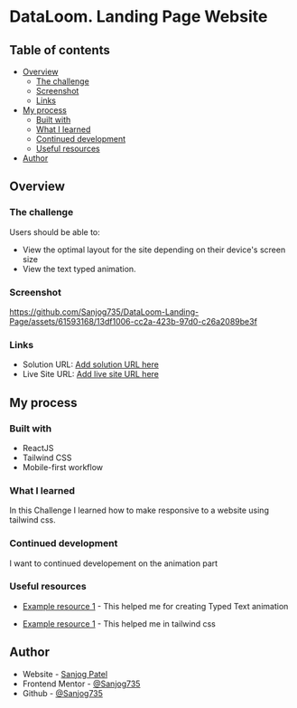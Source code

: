 # DataLoom. Landing Page Website

## Table of contents

- [Overview](#overview)
  - [The challenge](#the-challenge)
  - [Screenshot](#screenshot)
  - [Links](#links)
- [My process](#my-process)
  - [Built with](#built-with)
  - [What I learned](#what-i-learned)
  - [Continued development](#continued-development)
  - [Useful resources](#useful-resources)
- [Author](#author)

## Overview

### The challenge

Users should be able to:

- View the optimal layout for the site depending on their device's screen size
- View the text typed animation.

### Screenshot

https://github.com/Sanjog735/DataLoom-Landing-Page/assets/61593168/13df1006-cc2a-423b-97d0-c26a2089be3f



### Links

- Solution URL: [Add solution URL here](https://github.com/Sanjog735/DataLoom-Landing-Page)
- Live Site URL: [Add live site URL here](https://dataloom.netlify.app/)

## My process

### Built with

- ReactJS
- Tailwind CSS
- Mobile-first workflow

### What I learned

In this Challenge I learned how to make responsive to a website using tailwind css.

### Continued development

I want to continued developement on the animation part

### Useful resources

- [Example resource 1](https://www.npmjs.com/package/text-typing) - This helped me for creating Typed Text animation

- [Example resource 1](https://tailwindcss.com) - This helped me in tailwind css

## Author

- Website - [Sanjog Patel](https://sanjogportfolio.netlify.app)
- Frontend Mentor - [@Sanjog735](https://www.frontendmentor.io/profile/Sanjog735)
- Github - [@Sanjog735](https://github.com/Sanjog735)
